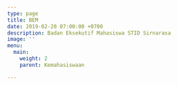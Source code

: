 ```yaml
---
type: page
title: BEM
date: 2019-02-20 07:00:00 +0700
description: Badan Eksekutif Mahasiswa STID Sirnarasa
image: ''
menu:
  main:
    weight: 2
    parent: Kemahasiswaan

---
```

